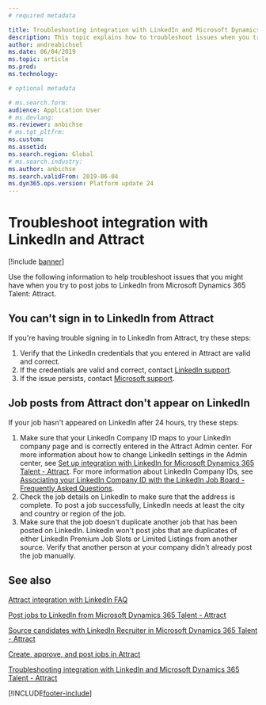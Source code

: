 ```yaml
---
# required metadata

title: Troubleshooting integration with LinkedIn and Microsoft Dynamics 365 Talent - Attract
description: This topic explains how to troubleshoot issues when you try to post jobs to LinkedIn from Microsoft Dynamics 365 Talent - Attract.
author: andreabichsel
ms.date: 06/04/2019
ms.topic: article
ms.prod: 
ms.technology: 

# optional metadata

# ms.search.form: 
audience: Application User
# ms.devlang: 
ms.reviewer: anbichse
# ms.tgt_pltfrm: 
ms.custom: 
ms.assetid: 
ms.search.region: Global
# ms.search.industry: 
ms.author: anbichse
ms.search.validFrom: 2019-06-04
ms.dyn365.ops.version: Platform update 24
---
```



# Troubleshoot integration with LinkedIn and Attract

[!include [banner](includes/banner.md)]

Use the following information to help troubleshoot issues that you might have when you try to post jobs to LinkedIn from Microsoft Dynamics 365 Talent: Attract.

## You can't sign in to LinkedIn from Attract

If you're having trouble signing in to LinkedIn from Attract, try these steps:

1. Verify that the LinkedIn credentials that you entered in Attract are valid and correct.
2. If the credentials are valid and correct, contact [LinkedIn support](https://www.linkedin.com/help/linkedin).
3. If the issue persists, contact [Microsoft support](./talent-support.md).

## Job posts from Attract don't appear on LinkedIn

If your job hasn't appeared on LinkedIn after 24 hours, try these steps:

1. Make sure that your LinkedIn Company ID maps to your LinkedIn company page and is correctly entered in the Attract Admin center. For more information about how to change LinkedIn settings in the Admin center, see [Set up integration with LinkedIn for Microsoft Dynamics 365 Talent - Attract](attract-admin-linkedin.md). For more information about LinkedIn Company IDs, see [Associating your LinkedIn Company ID with the LinkedIn Job Board - Frequently Asked Questions](https://www.linkedin.com/help/linkedin/answer/98972).
2. Check the job details on LinkedIn to make sure that the address is complete. To post a job successfully, LinkedIn needs at least the city and country or region of the job.
3. Make sure that the job doesn't duplicate another job that has been posted on LinkedIn. LinkedIn won't post jobs that are duplicates of either LinkedIn Premium Job Slots or Limited Listings from another source. Verify that another person at your company didn't already post the job manually.

## See also

[Attract integration with LinkedIn FAQ](./attract-linkedin-faq.md)

[Post jobs to LinkedIn from Microsoft Dynamics 365 Talent - Attract](./attract-post-jobs-to-linkedin.md)

[Source candidates with LinkedIn Recruiter in Microsoft Dynamics 365 Talent - Attract](./attract-linkedin-recruiter.md)

[Create, approve, and post jobs in Attract](./creating-jobs-attract.md)

[Troubleshooting integration with LinkedIn and Microsoft Dynamics 365 Talent - Attract](./attract-troubleshoot-linkedin.md)


[!INCLUDE[footer-include](../includes/footer-banner.md)]